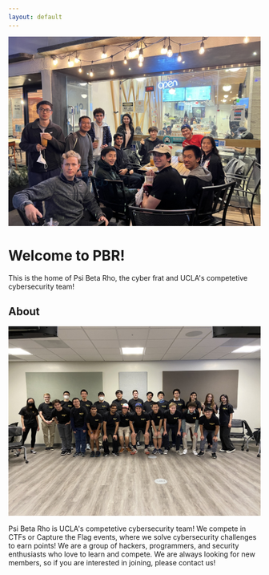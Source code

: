 ```yaml
---
layout: default
---
```


![Our team at a Boba Social Night!](assets/images/pbr-boba-social.jpg "Our team at a Boba Social Night!")

# Welcome to PBR!

This is the home of Psi Beta Rho, the cyber frat and UCLA's competetive cybersecurity team!

## About

![A team photo for Psi Beta Rho!](/assets/images/pbr-team-photo.jpeg)

Psi Beta Rho is UCLA's competetive cybersecurity team! We compete in CTFs or Capture the Flag events, where we solve cybersecurity challenges to earn points! We are a group of hackers, programmers, and security enthusiasts who love to learn and compete. We are always looking for new members, so if you are interested in joining, please contact us!
